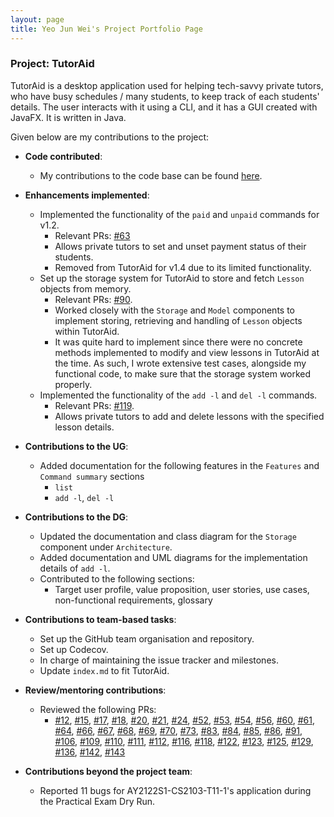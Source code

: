 ```yaml
---
layout: page
title: Yeo Jun Wei's Project Portfolio Page
---
```


### Project: TutorAid

TutorAid is a desktop application used for helping tech-savvy private tutors, who have busy schedules / many students, to keep track of each students' details.
The user interacts with it using a CLI, and it has a GUI created with JavaFX. It is written in Java.

Given below are my contributions to the project:

* **Code contributed**:
  * My contributions to the code base can be found [here](https://nus-cs2103-ay2122s1.github.io/tp-dashboard/?search=W16-3&sort=groupTitle&sortWithin=title&since=2021-09-17&timeframe=commit&mergegroup=&groupSelect=groupByRepos&breakdown=false&tabOpen=true&tabAuthor=JunWei3112&tabRepo=AY2122S1-CS2103T-W16-3%2Ftp%5Bmaster%5D&authorshipIsMergeGroup=false&authorshipFileTypes=docs~functional-code~test-code~other&authorshipIsBinaryFileTypeChecked=false&tabType=authorship).

* **Enhancements implemented**:
  * Implemented the functionality of the `paid` and `unpaid` commands for v1.2.
    * Relevant PRs: [#63](https://github.com/AY2122S1-CS2103T-W16-3/tp/pull/63)
    * Allows private tutors to set and unset payment status of their students.
    * Removed from TutorAid for v1.4 due to its limited functionality.
  * Set up the storage system for TutorAid to store and fetch `Lesson` objects from memory.
    * Relevant PRs: [#90](https://github.com/AY2122S1-CS2103T-W16-3/tp/pull/90).
    * Worked closely with the `Storage` and `Model` components to implement storing, retrieving and handling of `Lesson` objects within TutorAid.
    * It was quite hard to implement since there were no concrete methods implemented to modify and view lessons in TutorAid at the time. As such, I wrote extensive test cases, alongside my functional code, to make sure that the storage system worked properly.
  * Implemented the functionality of the `add -l` and `del -l` commands.
    * Relevant PRs: [#119](https://github.com/AY2122S1-CS2103T-W16-3/tp/pull/119).
    * Allows private tutors to add and delete lessons with the specified lesson details.

* **Contributions to the UG**:
  * Added documentation for the following features in the `Features` and `Command summary` sections
    * `list`
    * `add -l`, `del -l`

* **Contributions to the DG**:
  * Updated the documentation and class diagram for the `Storage` component under `Architecture`.
  * Added documentation and UML diagrams for the implementation details of `add -l`.
  * Contributed to the following sections:
    * Target user profile, value proposition, user stories, use cases, non-functional requirements, glossary

* **Contributions to team-based tasks**:
  * Set up the GitHub team organisation and repository.
  * Set up Codecov.
  * In charge of maintaining the issue tracker and milestones.
  * Update `index.md` to fit TutorAid.

* **Review/mentoring contributions**:
  * Reviewed the following PRs:
    * [#12](https://github.com/AY2122S1-CS2103T-W16-3/tp/pull/12), [#15](https://github.com/AY2122S1-CS2103T-W16-3/tp/pull/15), [#17](https://github.com/AY2122S1-CS2103T-W16-3/tp/pull/17), [#18](https://github.com/AY2122S1-CS2103T-W16-3/tp/pull/18), [#20](https://github.com/AY2122S1-CS2103T-W16-3/tp/pull/20), [#21](https://github.com/AY2122S1-CS2103T-W16-3/tp/pull/21), [#24](https://github.com/AY2122S1-CS2103T-W16-3/tp/pull/24), [#52](https://github.com/AY2122S1-CS2103T-W16-3/tp/pull/52),
      [#53](https://github.com/AY2122S1-CS2103T-W16-3/tp/pull/53), [#54](https://github.com/AY2122S1-CS2103T-W16-3/tp/pull/54), [#56](https://github.com/AY2122S1-CS2103T-W16-3/tp/pull/56), [#60](https://github.com/AY2122S1-CS2103T-W16-3/tp/pull/60), [#61](https://github.com/AY2122S1-CS2103T-W16-3/tp/pull/61), [#64](https://github.com/AY2122S1-CS2103T-W16-3/tp/pull/64), [#66](https://github.com/AY2122S1-CS2103T-W16-3/tp/pull/66), [#67](https://github.com/AY2122S1-CS2103T-W16-3/tp/pull/67),
      [#68](https://github.com/AY2122S1-CS2103T-W16-3/tp/pull/68), [#69](https://github.com/AY2122S1-CS2103T-W16-3/tp/pull/69), [#70](https://github.com/AY2122S1-CS2103T-W16-3/tp/pull/70), [#73](https://github.com/AY2122S1-CS2103T-W16-3/tp/pull/73), [#83](https://github.com/AY2122S1-CS2103T-W16-3/tp/pull/83), [#84](https://github.com/AY2122S1-CS2103T-W16-3/tp/pull/84), [#85](https://github.com/AY2122S1-CS2103T-W16-3/tp/pull/85), [#86](https://github.com/AY2122S1-CS2103T-W16-3/tp/pull/86),
      [#91](https://github.com/AY2122S1-CS2103T-W16-3/tp/pull/91), [#106](https://github.com/AY2122S1-CS2103T-W16-3/tp/pull/106), [#109](https://github.com/AY2122S1-CS2103T-W16-3/tp/pull/109), [#110](https://github.com/AY2122S1-CS2103T-W16-3/tp/pull/110), [#111](https://github.com/AY2122S1-CS2103T-W16-3/tp/pull/111), [#112](https://github.com/AY2122S1-CS2103T-W16-3/tp/pull/112), [#116](https://github.com/AY2122S1-CS2103T-W16-3/tp/pull/116), [#118](https://github.com/AY2122S1-CS2103T-W16-3/tp/pull/118),
      [#122](https://github.com/AY2122S1-CS2103T-W16-3/tp/pull/122), [#123](https://github.com/AY2122S1-CS2103T-W16-3/tp/pull/123), [#125](https://github.com/AY2122S1-CS2103T-W16-3/tp/pull/125), [#129](https://github.com/AY2122S1-CS2103T-W16-3/tp/pull/129), [#136](https://github.com/AY2122S1-CS2103T-W16-3/tp/pull/136), [#142](https://github.com/AY2122S1-CS2103T-W16-3/tp/pull/142), [#143](https://github.com/AY2122S1-CS2103T-W16-3/tp/pull/143)

* **Contributions beyond the project team**:
  * Reported 11 bugs for AY2122S1-CS2103-T11-1's application during the Practical Exam Dry Run.
